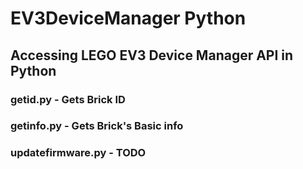 # EV3DeviceManager Python
## Accessing LEGO EV3 Device Manager API in Python
### getid.py - Gets Brick ID
### getinfo.py - Gets Brick's Basic info
### updatefirmware.py - TODO
